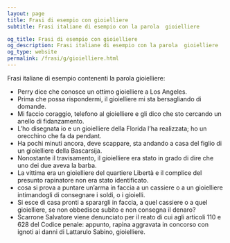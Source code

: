```yaml
---
layout: page
title: Frasi di esempio con gioielliere 
subtitle: Frasi italiane di esempio con la parola  gioielliere

og_title: Frasi di esempio con gioielliere 
og_description: Frasi italiane di esempio con la parola  gioielliere
og_type: website
permalink: /frasi/g/gioielliere.html
---
```


Frasi italiane di esempio contenenti la parola gioielliere:


- Perry dice che conosce un ottimo gioielliere a Los Angeles.
- Prima che possa rispondermi, il gioielliere mi sta bersagliando di domande.
- Mi faccio coraggio, telefono al gioielliere e gli dico che sto cercando un anello di fidanzamento.
- L’ho disegnata io e un gioielliere della Florida l’ha realizzata; ho un orecchino che fa da pendant.
- Ha pochi minuti ancora, deve scappare, sta andando a casa del figlio di un gioielliere della Bascarsija.
- Nonostante il travisamento, il gioielliere era stato in grado di dire che uno dei due aveva la barba.
- La vittima era un gioielliere del quartiere Libertà e il complice del presunto rapinatore non era stato identificato.
- cosa si prova a puntare un’arma in faccia a un cassiere o a un gioielliere intimandogli di consegnare i soldi, o i gioielli.
- Si esce di casa pronti a sparargli in faccia, a quel cassiere o a quel gioielliere, se non obbedisce subito e non consegna il denaro?
- Scarrone Salvatore viene denunciato per il reato di cui agli articoli 110 e 628 del Codice penale: appunto, rapina aggravata in concorso con ignoti ai danni di Lattarulo Sabino, gioielliere.
